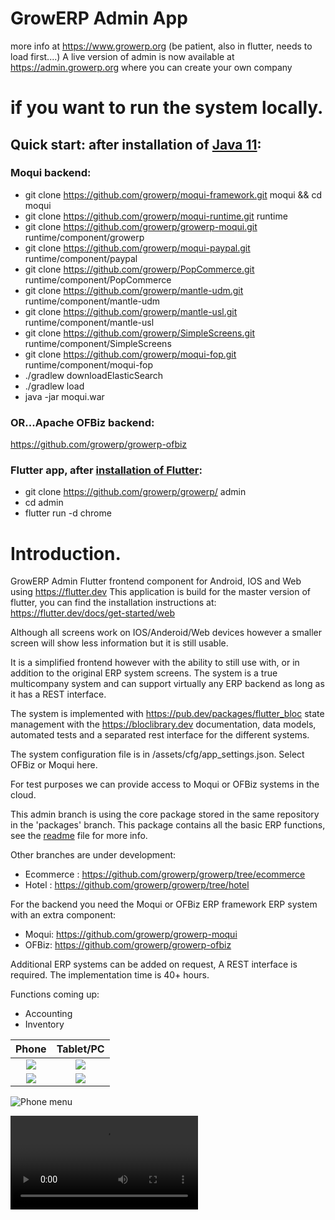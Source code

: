# GrowERP Admin App 

more info at https://www.growerp.org (be patient, also in flutter, needs to load first....) 
A live version of admin is now available at https://admin.growerp.org where you can create your own company

# if you want to run the system locally.
## Quick start: after installation of [Java 11](https://openjdk.java.net/install/):
### Moqui backend:
  - git clone https://github.com/growerp/moqui-framework.git moqui && cd moqui
  - git clone https://github.com/growerp/moqui-runtime.git runtime
  - git clone https://github.com/growerp/growerp-moqui.git runtime/component/growerp
  - git clone https://github.com/growerp/moqui-paypal.git runtime/component/paypal
  - git clone https://github.com/growerp/PopCommerce.git runtime/component/PopCommerce
  - git clone https://github.com/growerp/mantle-udm.git runtime/component/mantle-udm
  - git clone https://github.com/growerp/mantle-usl.git runtime/component/mantle-usl
  - git clone https://github.com/growerp/SimpleScreens.git runtime/component/SimpleScreens
  - git clone https://github.com/growerp/moqui-fop.git runtime/component/moqui-fop
  - ./gradlew downloadElasticSearch
  - ./gradlew load
  - java -jar moqui.war

### OR...Apache OFBiz backend:
  https://github.com/growerp/growerp-ofbiz

### Flutter app, after [installation of Flutter](https://flutter.dev/docs/get-started/install):
  - git clone https://github.com/growerp/growerp/ admin
  - cd admin
  - flutter run -d chrome

# Introduction.
GrowERP Admin Flutter frontend component for Android, IOS and Web using https://flutter.dev This application is build for the master version of flutter, you can find the installation instructions at: https://flutter.dev/docs/get-started/web

Although all screens work on IOS/Anderoid/Web devices however a smaller screen will show less information but it is still usable.

It is a simplified frontend however with the ability to still use with, or in addition to the original ERP system screens.
The system is a true multicompany system and can support virtually any ERP backend as long as it has a REST interface.

The system is implemented with https://pub.dev/packages/flutter_bloc state management with the https://bloclibrary.dev documentation, data models, automated tests and a separated rest interface for the different systems. 

The system configuration file is in /assets/cfg/app_settings.json. Select OFBiz or Moqui here.

For test purposes we can provide access to Moqui or OFBiz systems in the cloud.

This admin branch is using the core package stored in the same repository in the 'packages' branch.
This package contains all the basic ERP functions, see the [readme](https://github.com/growerp/growerp/blob/packages/core/README.md) file for more info.

Other branches are under development:
  - Ecommerce : https://github.com/growerp/growerp/tree/ecommerce
  - Hotel : https://github.com/growerp/growerp/tree/hotel

For the backend you need the Moqui or OFBiz ERP framework ERP system
  with an extra component:
  - Moqui:  https://github.com/growerp/growerp-moqui
  - OFBiz:  https://github.com/growerp/growerp-ofbiz

Additional ERP systems can be added on request, A REST interface is required.
The implementation time is 40+ hours.

Functions coming up:
* Accounting
* Inventory

Phone                                                                                         |  Tablet/PC
:--------------------------------------------------------------------------------------------:|:---------------------------------------------------------------------------------------:
![](https://raw.githubusercontent.com/growerp/growerp/master/screenPrints/phoneDashboard.png) | ![](https://raw.githubusercontent.com/growerp/growerp/master/screenPrints/pcDashboard.png)
![](https://raw.githubusercontent.com/growerp/growerp/master/screenPrints/phoneCat.png)       | ![](https://raw.githubusercontent.com/growerp/growerp/master/screenPrints/pcCat.png)

![Phone menu](https://raw.githubusercontent.com/growerp/growerp/master/screenPrints/phoneMenu.png)

![Download here a short movie to show the Adaptive App in action](https://raw.githubusercontent.com/growerp/growerp/master/screenPrints/responsive.mp4)

